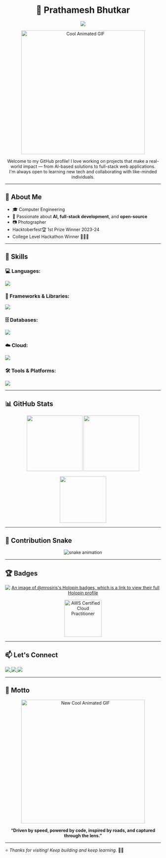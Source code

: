 <h1 align="center">🧠 Prathamesh Bhutkar</h1>

<p align="center">
  <img src="https://readme-typing-svg.demolab.com/?lines=Student%20|%20Developer%20|%20AI%20Enthusiast%20|%20Photographer;&font=Fira%20Code&center=true&width=700&height=45&color=58A6FF&vCenter=true&pause=1000&size=22" />
</p>

<p align="center">
 <img src="https://media1.giphy.com/media/v1.Y2lkPTc5MGI3NjExaXV3ODNteDRjcXA2bWdjNDAzcTRpbnZ0cHJ6N2tnZ2V3bTRrMnBiZyZlcD12MV9pbnRlcm5hbF9naWZfYnlfaWQmY3Q9Zw/78XCFBGOlS6keY1Bil/giphy.gif" width="400" alt="Cool Animated GIF" />
</p>


<p align="center">
  Welcome to my GitHub profile! I love working on projects that make a real-world impact — from AI-based solutions to full-stack web applications.  
  <br>I'm always open to learning new tech and collaborating with like-minded individuals.
</p>

---

## 🚀 About Me

- 🎓 Computer Engineering 
- 🧠 Passionate about **AI, full-stack development**, and **open-source**
- 📷 Photographer 
- Hacktoberfest🏆 1st Prize Winner 2023-24
- College Level Hackathon Winner 🥈🥉🥉

---

## 🧰 Skills

### 💻 Languages:
<p align="left">
  <img src="https://skillicons.dev/icons?i=c,cpp,html,css,java,js,php,python" />
</p>

### 🧩 Frameworks & Libraries:
<p align="left">
  <img src="https://skillicons.dev/icons?i=angular,bootstrap,express,nodejs,react,tailwind" />
</p>

### 🗄 Databases:
<p align="left">
  <img src="https://skillicons.dev/icons?i=mongodb,mysql,postgresql" />
</p>

### ☁️ Cloud:
<p align="left">
  <img src="https://skillicons.dev/icons?i=aws" />
</p>

### 🛠 Tools & Platforms:
<p align="left">
  <img src="https://skillicons.dev/icons?i=blender,git,github,linux,photoshop,vscode,windows" />
</p>

---

## 📊 GitHub Stats

<p align="center">
  <img src="https://github-readme-stats.vercel.app/api?username=mr-osiris&show_icons=true&theme=tokyonight&hide_border=true" height="180" />
  <img src="https://streak-stats.demolab.com?user=mr-osiris&theme=tokyonight&hide_border=true" height="180"/>
</p>

<p align="center">
  <img src="https://github-readme-stats.vercel.app/api/top-langs/?username=mr-osiris&layout=compact&theme=tokyonight&hide_border=true" height="150"/>
</p>

---

## 🐍 Contribution Snake

<p align="center">
  <img src="https://raw.githubusercontent.com/mr-osiris/mr-osiris/output/github-contribution-grid-snake.svg" alt="snake animation" />
</p>

---

## 🏆 Badges

<p align="center">
  <a href="https://holopin.io/@mrosiris" target="_blank">
    <img src="https://holopin.me/mrosiris" alt="An image of @mrosiris's Holopin badges, which is a link to view their full Holopin profile" />
  </a>
 <p align="center">
  <a href="https://www.credly.com/badges/d86dc21a-4b53-4c6b-98e8-6513ceecbb47/public_url" target="_blank">
    <img src="https://images.credly.com/size/220x220/images/d86dc21a-4b53-4c6b-98e8-6513ceecbb47/Aws-cloud-practitioner-200.png" alt="AWS Certified Cloud Practitioner" width="120" />
  </a>
</p>

</p>

---

## 📫 Let's Connect

<p align="left">
  <a href="https://linkedin.com/in/prathamesh-bhutkar-13ab78256/" target="_blank">
    <img src="https://img.shields.io/badge/-LinkedIn-0A66C2?style=for-the-badge&logo=linkedin&logoColor=white"/>
  </a>
  <a href="https://instagram.com/mr._osiris__666_" target="_blank">
    <img src="https://img.shields.io/badge/-Instagram-E4405F?style=for-the-badge&logo=instagram&logoColor=white"/>
  </a>
  <a href="mailto:prathmeshbhutkar004@gmail.com">
    <img src="https://img.shields.io/badge/-Email-D14836?style=for-the-badge&logo=gmail&logoColor=white"/>
  </a>
</p>

---

## 🎯 Motto

<p align="center">
 <img src="https://media3.giphy.com/media/v1.Y2lkPTc5MGI3NjExcm5oeDF4MGNzamE4cGZta2Q0OGRtMnk5aGM1bGJ1cjRzbDRnN3RqMyZlcD12MV9pbnRlcm5hbF9naWZfYnlfaWQmY3Q9Zw/116n6kcHaFbw3e/giphy.gif" width="400" alt="New Cool Animated GIF" />
</p>

<p align="center">
  <b>“Driven by speed, powered by code, inspired by roads, and captured through the lens.”</b>
</p>

---

⭐️ _Thanks for visiting! Keep building and keep learning._ 👨‍💻
